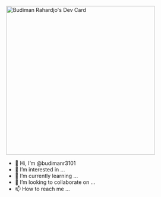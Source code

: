<a href="https://app.daily.dev/budimanr3101"><img src="https://api.daily.dev/devcards/9b0a8b6c73e343219f4dd4d00b9c5e31.png?r=zlr" width="400" alt="Budiman Rahardjo's Dev Card"/></a>
- 👋 Hi, I’m @budimanr3101
- 👀 I’m interested in ...
- 🌱 I’m currently learning ...
- 💞️ I’m looking to collaborate on ...
- 📫 How to reach me ...



<!---
budimanr3101/budimanr3101 is a ✨ special ✨ repository because its `README.md` (this file) appears on your GitHub profile.
You can click the Preview link to take a look at your changes.
--->
